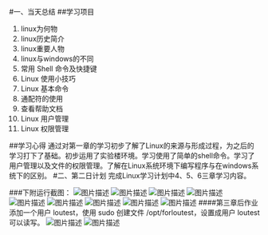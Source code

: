 #一、当天总结
##学习项目
1. linux为何物
2. linux历史简介
3. linux重要人物
4. linux与windows的不同
5. 常用 Shell 命令及快捷键
6. Linux 使用小技巧
7. Linux 基本命令
8. 通配符的使用
9. 查看帮助文档
10. Linux 用户管理
11. Linux 权限管理

##学习心得
通过对第一章的学习初步了解了Linux的来源与形成过程，为之后的学习打下了基础。初步运用了实验楼环境。学习使用了简单的shell命令。学习了用户管理以及文件的权限管理。了解在Linux系统环境下编写程序与在windows系统下的区别。
#二、第二日计划
  完成Linux学习计划中4、5、6三章学习内容。

###下附运行截图：
![图片描述](https://dn-simplecloud.shiyanlou.com/courses/uid1079819-20190520-1558328244754)
![图片描述](https://dn-simplecloud.shiyanlou.com/courses/uid1079819-20190520-1558328469826)
![图片描述](https://dn-simplecloud.shiyanlou.com/courses/uid1079819-20190520-1558328640914)
![图片描述](https://dn-simplecloud.shiyanlou.com/courses/uid1079819-20190520-1558328646893)
![图片描述](https://dn-simplecloud.shiyanlou.com/courses/uid1079819-20190520-1558329041918)
![图片描述](https://dn-simplecloud.shiyanlou.com/courses/uid1079819-20190520-1558329402020)
![图片描述](https://dn-simplecloud.shiyanlou.com/courses/uid1079819-20190520-1558329473155)
![图片描述](https://dn-simplecloud.shiyanlou.com/courses/uid1079819-20190520-1558329659682)
![图片描述](https://dn-simplecloud.shiyanlou.com/courses/uid1079819-20190520-1558329762470)
####第三章后作业
添加一个用户 loutest，使用 sudo 创建文件 /opt/forloutest，设置成用户 loutest 可以读写。
![图片描述](https://dn-simplecloud.shiyanlou.com/courses/uid1079819-20190520-1558330404210)
![图片描述](https://dn-simplecloud.shiyanlou.com/courses/uid1079819-20190520-1558330442087)

